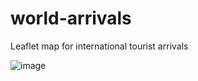 # world-arrivals
Leaflet map for international tourist arrivals

![image](https://drive.google.com/uc?export=view&id=1qUzJxnvFP1D6ZoZvpuEuWr4xBSc3q6Uc)
